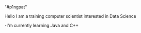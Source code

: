 "#p1ngpat" 

Hello I am a training computer scientist interested in Data Science

-I'm currently learning Java and C++

 
 
